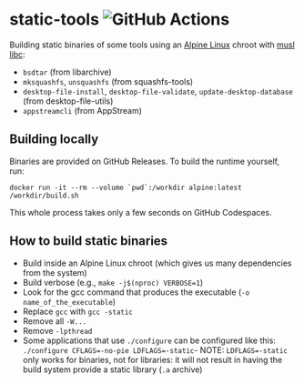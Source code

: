 # static-tools ![GitHub Actions](https://github.com/probonopd/static-tools/actions/workflows/build.yaml/badge.svg)

Building static binaries of some tools using an [Alpine Linux](https://alpinelinux.org/) chroot with [musl libc](https://www.musl-libc.org/):

* `bsdtar` (from libarchive)
* `mksquashfs`, `unsquashfs` (from squashfs-tools)
* `desktop-file-install`, `desktop-file-validate`, `update-desktop-database` (from desktop-file-utils)
* `appstreamcli` (from AppStream)

## Building locally

Binaries are provided on GitHub Releases. To build the runtime yourself, run:
```
docker run -it --rm --volume `pwd`:/workdir alpine:latest /workdir/build.sh
```

This whole process takes only a few seconds on GitHub Codespaces.

## How to build static binaries

* Build inside an Alpine Linux chroot (which gives us many dependencies from the system)
* Build verbose (e.g., `make -j$(nproc) VERBOSE=1`)
* Look for the gcc command that produces the executable (`-o name_of_the_executable`)
* Replace `gcc` with `gcc -static`
* Remove all `-W...`
* Remove `-lpthread`
* Some applications that use `./configure` can be configured like this: `./configure CFLAGS=-no-pie LDFLAGS=-static`- NOTE: `LDFLAGS=-static` only works for binaries, not for libraries: it will not result in having the build system provide a static library (`.a` archive)
